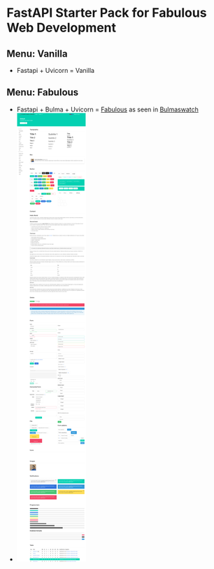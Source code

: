 # FastAPI Starter Pack for Fabulous Web Development

## Menu: Vanilla
 - Fastapi + Uvicorn = Vanilla


## Menu: Fabulous
 - Fastapi + Bulma + Uvicorn = [Fabulous](#) as seen in [Bulmaswatch](https://jenil.github.io/bulmaswatch/default/)
 - ![Screenshot](screenshot/fullpage.png "Title")
